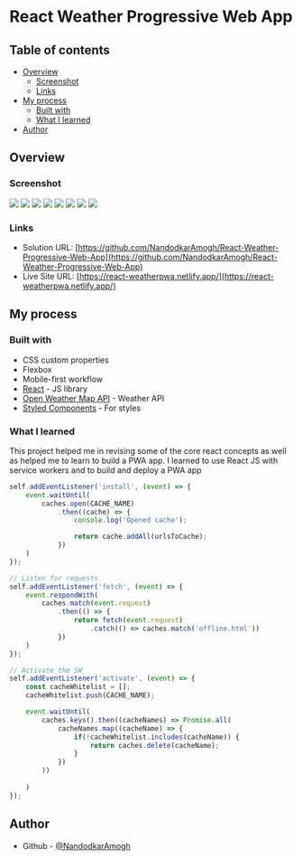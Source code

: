 # React Weather Progressive Web App

## Table of contents

- [Overview](#overview)
  - [Screenshot](#screenshot)
  - [Links](#links)
- [My process](#my-process)
  - [Built with](#built-with)
  - [What I learned](#what-i-learned)
- [Author](#author)



## Overview

### Screenshot

![](./src/images/img_one.png)
![](./src/images/img_two.png)
![](./src/images/img_three.png)
![](./src/images/img_four.png)
![](./src/images/img_five.png)
![](./src/images/img_six.png)
![](./src/images/img_seven.png)
![](./src/images/img_eight.png)

### Links

- Solution URL: [https://github.com/NandodkarAmogh/React-Weather-Progressive-Web-App](https://github.com/NandodkarAmogh/React-Weather-Progressive-Web-App)
- Live Site URL: [https://react-weatherpwa.netlify.app/](https://react-weatherpwa.netlify.app/)

## My process

### Built with

- CSS custom properties
- Flexbox
- Mobile-first workflow
- [React](https://reactjs.org/) - JS library
- [Open Weather Map API](https://openweathermap.org/api) - Weather API
- [Styled Components](https://styled-components.com/) - For styles
### What I learned

This project helped me in revising some of the core react concepts as well as helped me to learn to build a PWA app. I learned to use React JS with service workers and to build and deploy a PWA app

```js
self.addEventListener('install', (event) => {
    event.waitUntil(
        caches.open(CACHE_NAME)
            .then((cache) => {
                console.log('Opened cache');

                return cache.addAll(urlsToCache);
            })
    )
});

// Listen for requests
self.addEventListener('fetch', (event) => {
    event.respondWith(
        caches.match(event.request)
            .then(() => {
                return fetch(event.request) 
                    .catch(() => caches.match('offline.html'))
            })
    )
});

// Activate the SW
self.addEventListener('activate', (event) => {
    const cacheWhitelist = [];
    cacheWhitelist.push(CACHE_NAME);

    event.waitUntil(
        caches.keys().then((cacheNames) => Promise.all(
            cacheNames.map((cacheName) => {
                if(!cacheWhitelist.includes(cacheName)) {
                    return caches.delete(cacheName);
                }
            })
        ))
            
    )
});
```
## Author

- Github - [@NandodkarAmogh](https://github.com/NandodkarAmogh)




